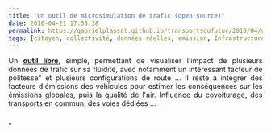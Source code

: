 ```yaml
---
title: "Un outil de microsimulation de trafic (open source)"
date: 2010-04-21 17:55:38
permalink: https://gabrielplassat.github.io/transportsdufutur/2010/04/un-outil-de-microsimulation-de-trafic-open-source.html
tags: [citoyen, collectivité, données réelles, emission, Infrastructure, internet, open source, partage de données, partage de la voirie, temporalité]
---
```


<p style="text-align: justify">Un <strong><a href="http://vwitme011.vkw.tu-dresden.de/~treiber/MicroApplet/" target="_blank">outil libre</a></strong>, simple, permettant de visualiser l'impact de plusieurs données de trafic sur sa fluidité, avec notamment un intéressant facteur de politesse" et plusieurs configurations de route ... Il reste à intégrer des facteurs d'émissions des véhicules pour estimer les conséquences sur les émissions globales, puis la qualité de l'air. Influence du covoiturage, des transports en commun, des voies dédiées ... </p> <p> <a href="https://gabrielplassat.github.io/transportsdufutur/wp-content/uploads/sites/6/old/6a0120a66d2ad4970b0133ecd76dca970b-pi.jpg"" rel=""lightbox""><img alt=""Simul_trafic"" border=""0"" class=""asset asset-image at-xid-6a0120a66d2ad4970b0133ecd76dca970b "" src=""/wp-content/uploads/sites/6/old/6a0120a66d2ad4970b0133ecd76dca970b-500pi.jpg"" title=""Simul_trafic"" /></a> <br /> <a href="https://gabrielplassat.github.io/transportsdufutur/wp-content/uploads/sites/6/old/6a0120a66d2ad4970b01348007947a970c-pi.jpg"" rel=""lightbox""><img alt=""Simul_trafic2"" border=""0"" class=""asset asset-image at-xid-6a0120a66d2ad4970b01348007947a970c "" src=""/wp-content/uploads/sites/6/old/6a0120a66d2ad4970b01348007947a970c-320pi.jpg"" title=""Simul_trafic2"" /></a> <br /> </p>"

